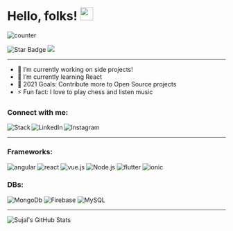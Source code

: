 # Hello, folks! <img src="https://raw.githubusercontent.com/MartinHeinz/MartinHeinz/master/wave.gif" width="30px">

![counter](https://enw4zvq5ga1ahs6.m.pipedream.net)

<img src="https://img.shields.io/static/v1?label=%F0%9F%8C%9F&message=If%20Useful&style=style=flat&color=BC4E99" alt="Star Badge"/> <a href="https://twitter.com/sujalsh71700110" ><img src="https://img.shields.io/twitter/follow/sujalsh71700110.svg?style=social" /></a>

---

- 🔭 I’m currently working on side projects!
- 🌱 I’m currently learning React
- 🥅 2021 Goals: Contribute more to Open Source projects
- ⚡ Fun fact: I love to play chess and listen music

### Connect with me:

[<img align="left" alt="Stack" src="https://img.shields.io/badge/Stack_Overflow-FE7A16?style=for-the-badge&logo=stack-overflow&logoColor=white" />][stack]
[<img align="left" alt="LinkedIn" src="https://img.shields.io/badge/LinkedIn-0077B5?style=for-the-badge&logo=linkedin&logoColor=white" />][linkedin]
[<img align="left" alt="Instagram" src="https://img.shields.io/badge/Instagram-E4405F?style=for-the-badge&logo=instagram&logoColor=white" />][instagram]
<br>

---

### Frameworks:

<img alt="angular" src="https://img.shields.io/badge/Angular-DD0031?style=for-the-badge&logo=angular&logoColor=white" /> <img alt="react" src="https://img.shields.io/badge/React-20232A?style=for-the-badge&logo=react&logoColor=61DAFB" /> <img alt="vue.js" src="https://img.shields.io/badge/Vue.js-35495E?style=for-the-badge&logo=vue-dot-js&logoColor=4FC08D" /> <img alt="Node.js" src="https://img.shields.io/badge/Node.js-43853D?style=for-the-badge&logo=node-dot-js&logoColor=white"> <img alt="flutter" src="https://img.shields.io/badge/Flutter-02569B?style=for-the-badge&logo=flutter&logoColor=white" /> <img alt="ionic" src="https://img.shields.io/badge/Ionic-3880FF?style=for-the-badge&logo=ionic&logoColor=white" />

### DBs:

<img alt="MongoDb" src="https://img.shields.io/badge/MongoDB-4EA94B?style=for-the-badge&logo=mongodb&logoColor=white"> <img alt="Firebase" src="https://img.shields.io/badge/firebase-ffca28?style=for-the-badge&logo=firebase&logoColor=black"> <img alt="MySQL" src="https://img.shields.io/badge/MySQL-00000F?style=for-the-badge&logo=mysql&logoColor=white">

---

<img align="center" src="https://github-readme-stats.vercel.app/api?username=SujalShah3234&show_icons=true&hide_border=true&count_private=true&include_all_commits=true&theme=radical" alt="Sujal's GitHub Stats" />



[stack]: https://stackoverflow.com/users/15358635/sujal-shah
[instagram]: https://www.instagram.com/sujal_shah10
[linkedin]: https://www.linkedin.com/in/sujal-shah-26127620b
